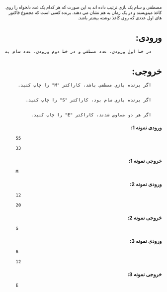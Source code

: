 <p dir='rtl'>
    مصطفی و سام یک بازی ترتیب داده اند به این صورت که هر کدام یک عدد دلخواه را روی کاغذ مینویسند و در یک زمان به هم نشان می دهند. برنده کسی است که مجموع فاکتور های اول عددی که روی کاغذ نوشته بیشتر باشد.
</p>
<h1 dir='rtl'>ورودی: </h1>
<pre dir='rtl'>
    در خط اول ورودی، عدد مصطفی و در خط دوم ورودی، عدد سام به شما داده می شود.
</pre>
<h1 dir='rtl'>خروجی: </h1>
<pre dir='rtl'>
    اگر برنده بازی مصطفی باشد، کاراکتر "M" را چاپ کنید.
    <br>
    اگر برنده بازی سام بود، کاراکتر "S" را چاپ کنید.
    <br>
    اگر هر دو مساوی شدند، کاراکتر "E" را چاپ کنید.
</pre>
<h3 dir='rtl'>ورودی نمونه 1: </h3>
<pre>
    55 <br>
    33
</pre>
<h3 dir='rtl'>خروجی نمونه 1: </h3>
<pre>
    M
</pre>
<h3 dir='rtl'>ورودی نمونه 2: </h3>
<pre>
    12 <br>
    20
</pre>
<h3 dir='rtl'>خروجی نمونه 2: </h3>
<pre>
    S
</pre>
<h3 dir='rtl'>ورودی نمونه 3: </h3>
<pre>
    6 <br>
    12
</pre>
<h3 dir='rtl'>خروجی نمونه 3: </h3>
<pre>
    E
</pre>